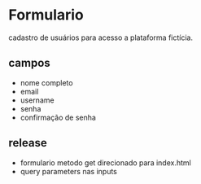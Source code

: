 # Formulario

cadastro de usuários para acesso a plataforma fictícia.

## campos  
- nome completo
- email
- username
- senha
- confirmação de senha

## release
- formulario metodo get direcionado para index.html
- query parameters nas inputs